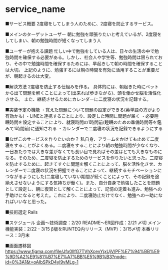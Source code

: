 # service_name
■サービス概要
2度寝をしてしまう人のために、2度寝を防止するサービス。

■メインのターゲットユーザー
朝に勉強を頑張りたいと考えているが、2度寝をしてしまい、朝の勉強時間が短くなってしまう人

■ユーザーが抱える課題
忙しい中で勉強をしている人は、日々の生活の中で勉強時間を確保する必要がある。しかし、社会人や学生等、勉強時間は限られており、その中で勉強時間を確保するためには、早起きして朝の時間を確保することは大切。
上記のように、勉強するには朝の時間を有効に活用することが重要だが、朝起きるのは大変。

■解決方法
2度寝を防止する仕組みを作る。
具体的には、朝起きた時にベットから出て問題を解くことによって(出来れば歩きながら)、頭を働かせ脳を活性化させる。
また、継続させるためにカレンダーに二度寝の状況を記録する。

■実装予定の機能
・覚えた問題について問題の設定ができる(英単語の方がより有効かも)
・LINEと連携することにより、設定した時間に問題が届く
・必要睡眠時間を設定することにより、就寝時間の1時間前(睡眠のための準備時間等を鑑みて1時間前)に通知される
・カレンダーで二度寝の状況を記録できるようにする

■なぜこのサービスを作りたいのか？
私自身、アラームをかけても止めて二度寝をすることがよくある。二度寝をすることにより朝の勉強時間が少なくなり、一日あたりでは大きな差がなくても長い目で見ればその差はとても大きなものになる。そのため、二度寝を防止するためのサービスを作りたいと思った。二度寝を防止するために、起きてすぐに問題を解くことによって、脳を活性化させ、カレンダーで二度寝の状況を把握できることによって、継続するモチベーションにつながるようにした(二度寝していない期間が続くことによって、その記録を途絶えさせないようにする気持ちが働く)。また、自分自身で勉強したことを問題として設定し、朝に復習として解くことによって、記憶の定着も進み、勉強への手助けになると考えた。これにより、二度寝防止だけでなく、勉強への一助になればいいなと思った。

■技術選定
Rails

■スケジュール
企画〜技術調査：2/20
README〜ER図作成：2/21 〆切
メイン機能実装：2/22 - 3/15
β版をRUNTEQ内リリース（MVP）：3/15〆切
本番リリース：3月末

■画面遷移図
https://www.figma.com/file/Jfx0llfG7TVhXcevYjxUjV/PF%E7%94%BB%E9%9D%A2%E9%81%B7%E7%A7%BB%E5%9B%B3?node-id=0%3A1&t=oAIbSPkD4yl9vMLg-1